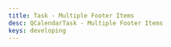 ```yaml
---
title: Task - Multiple Footer Items
desc: QCalendarTask - Multiple Footer Items
keys: developing
---
```


<example-viewer
  title="Multiple Footer Items"
  file="TaskMultipleFooterItems"
  codepen-title="QCalendarTask"
/>
